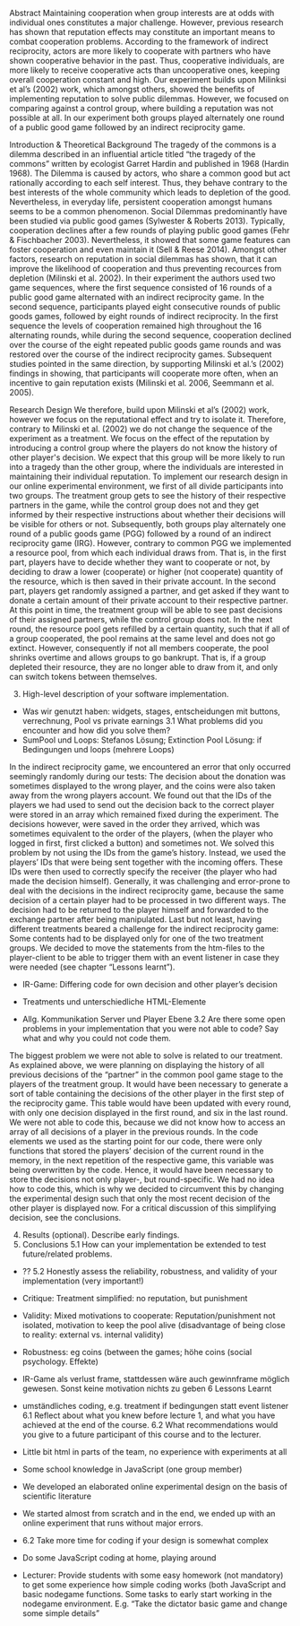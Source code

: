 
Abstract
Maintaining cooperation when group interests are at odds with individual ones constitutes a major challenge. However, previous research has shown that reputation effects may constitute an important means to combat cooperation problems. According to the framework of indirect reciprocity, actors are more likely to cooperate with partners who have shown cooperative behavior in the past. Thus, cooperative individuals, are more likely to receive cooperative acts than uncooperative ones, keeping overall cooperation constant and high. Our experiment builds upon Milinksi et al’s (2002) work, which amongst others, showed the benefits of implementing reputation to solve public dilemmas. However, we focused on comparing against a control group, where building a reputation was not possible at all. In our experiment both groups played alternately one round of a public good game followed by an indirect reciprocity game. 

Introduction & Theoretical Background
The tragedy of the commons is a dilemma described in an influential article titled “the tragedy of the commons” written by ecologist Garret Hardin and published in 1968 (Hardin 1968). The Dilemma is caused by actors, who share a common good but act rationally according to each self interest. Thus, they behave contrary to the best interests of the whole community which leads to depletion of the good. Nevertheless, in everyday life, persistent cooperation amongst humans seems to be a common phenomenon. 
Social Dilemmas predominantly have been studied via public good games (Sylwester & Roberts 2013). Typically, cooperation declines after a few rounds of playing public good games (Fehr & Fischbacher 2003). Nevertheless, it showed that some game features can foster cooperation and even maintain it (Sell & Reese 2014). 
Amongst other factors, research on reputation in social dilemmas has shown, that it can improve the likelihood of cooperation and thus preventing recources from depletion (Milinski et al. 2002). In their experiment the authors used two game sequences, where the first sequence consisted of 16 rounds of a public good game alternated with an indirect reciprocity game. In the second sequence, participants played eight consecutive rounds of public goods games, followed by eight rounds of indirect reciprocity. In the first sequence the levels of cooperation remained high throughout the 16 alternating rounds, while during the second sequence, cooperation declined over the course of the eight repeated public goods game rounds and was restored over the course of the indirect reciprocity games. Subsequent studies pointed in the same direction, by supporting Milinski et al.’s (2002) findings in showing, that participants will cooperate more often, when an incentive to gain reputation exists (Milinski et al. 2006, Seemmann et al. 2005). 

Research Design
We therefore, build upon Milinski et al’s (2002) work, however we focus on the reputational effect and try to isolate it. Therefore, contrary to Milinski et al. (2002) we do not change the sequence of the experiment as a treatment. We focus on the effect of the reputation by introducing a control group where the players do not know the history of other player's decision. We expect that this group will be more likely to run into a tragedy than the other group, where the individuals are interested in maintaining their individual reputation. To implement our research design in our online experimental environment, we first of all divide participants into two groups. The treatment group gets to see the history of their respective partners in the game, while the control group does not and they get informed by their respective instructions about whether their decisions will be visible for others or not. Subsequently, both groups play alternately one round of a public goods game (PGG) followed by a round of an indirect reciprocity game (IRG). However, contrary to common PGG we implemented a resource pool, from which each individual draws from. That is, in the first part, players have to decide whether they want to cooperate or not, by deciding to draw a lower (cooperate) or higher (not cooperate) quantity of the resource, which is then saved in their private account. In the second part, players get randomly assigned a partner, and get asked if they want to donate a certain amount of their private account to their respective partner. At this point in time, the treatment group will be able to see past decisions of their assigned partners, while the control group does not. In the next round, the resource pool gets refilled by a certain quantity, such that if all of a group cooperated, the pool remains at the same level and does not go extinct. However, consequently if not all members cooperate, the pool shrinks overtime and allows groups to go bankrupt. That is, if a group depleted their resource, they are no longer able to draw from it, and only can switch tokens between themselves.


3. High-level description of your software implementation.
- Was wir genutzt haben: widgets, stages, entscheidungen mit buttons, verrechnung, Pool vs private earnings
3.1 What problems did you encounter and how did you solve them?
- SumPool und Loops: Stefanos Lösung; Extinction Pool Lösung: if Bedingungen und loops (mehrere Loops)

In the indirect reciprocity game, we encountered an error that only occurred seemingly randomly during our tests: The decision about the donation was sometimes displayed to the wrong player, and the coins were also taken away from the wrong players account. We found out that the IDs of the players we had used to send out the decision back to the correct player were stored in an array which remained fixed during the experiment. The decisions however, were saved in the order they arrived, which was sometimes equivalent to the order of the players, (when the player who logged in first, first clicked a button) and sometimes not. We solved this problem by not using the IDs from the game’s history. Instead, we used the players’ IDs that were being sent together with the incoming offers. These IDs were then used to correctly specify the receiver (the player who had made the decision himself). Generally, it was challenging and error-prone to deal with the decisions in the indirect reciprocity game, because the same decision of a certain player had to be processed in two different ways. The decision had to be returned to the player himself and forwarded to the exchange partner after being manipulated.
Last but not least, having different treatments beared a challenge for the indirect reciprocity game: Some contents had to be displayed only for one of the two treatment groups. We decided to move the statements from the htm-files to the player-client to be able to trigger them with an event listener in case they were needed (see chapter “Lessons learnt”). 


-  IR-Game: Differing code for own decision and other player’s decision
-  Treatments und unterschiedliche HTML-Elemente

-  Allg. Kommunikation Server und Player Ebene
3.2 Are there some open problems in your implementation that you were
not able to code? Say what and why you could not code them.

The biggest problem we were not able to solve is related to our treatment. As explained above, we were planning on displaying the history of all previous decisions of the “partner” in the common pool game stage to the players of the treatment group. It would have been necessary to generate a sort of table containing the decisions of the other player in the first step of the reciprocity game. This table would have been updated with every round, with only one decision displayed in the first round, and six in the last round. We were not able to code this, because we did not know how to access an array of all decisions of a player in the previous rounds. In the code elements we used as the starting point for our code, there were only functions that stored the players’ decision of the current round in the memory, in the next repetition of the respective game, this variable was being overwritten by the code. Hence, it would have been necessary to store the decisions not only player-, but round-specific. We had no idea how to code this, which is why we decided to circumvent this by changing the experimental design such that only the most recent decision of the other player is displayed now. For a critical discussion of this simplifying decision, see the conclusions.

4. Results (optional). Describe early findings.
5. Conclusions
5.1 How can your implementation be extended to test future/related problems.
-  ??
5.2 Honestly assess the reliability, robustness, and validity of your
implementation  (very important!)
-	Critique: Treatment simplified: no reputation, but punishment
-	Validity: Mixed motivations to cooperate: Reputation/punishment not isolated, motivation to keep the pool alive (disadvantage of being close to reality: external vs. internal validity)
-	Robustness: eg coins (between the games; höhe coins (social psychology. Effekte)
-	IR-Game als verlust frame, stattdessen wäre auch gewinnframe möglich gewesen. Sonst keine motivation nichts zu geben
6 Lessons Learnt
- 	umständliches coding, e.g. treatment if bedingungen statt event listener
6.1 Reflect about what you knew before lecture 1, and what you have
achieved at the end of the course. 
6.2 What recommendations would you give to a future participant of this course and to the lecturer.

-	Little bit html in parts of the team, no experience with experiments at all
-	Some school knowledge in JavaScript (one group member)
-	We developed an elaborated online experimental design on the basis of scientific literature
-	We started almost from scratch and in the end, we ended up with an online experiment that runs without major errors. 
-	6.2 Take more time for coding if your design is somewhat complex
-	Do some JavaScript coding at home, playing around 
-	Lecturer: Provide students with some easy homework (not mandatory) to get some experience how simple coding works (both JavaScript and basic nodegame functions. Some tasks to early start working in the nodegame environment. E.g. “Take the dictator basic game and change some simple details”
